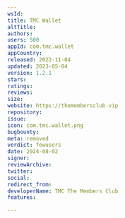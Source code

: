 ```yaml
---
wsId: 
title: TMC Wallet
altTitle: 
authors: 
users: 500
appId: com.tmc.wallet
appCountry: 
released: 2022-11-04
updated: 2023-05-04
version: 1.2.1
stars: 
ratings: 
reviews: 
size: 
website: https://themembersclub.vip
repository: 
issue: 
icon: com.tmc.wallet.png
bugbounty: 
meta: removed
verdict: fewusers
date: 2024-08-02
signer: 
reviewArchive: 
twitter: 
social: 
redirect_from: 
developerName: TMC The Members Club
features: 

---
```


